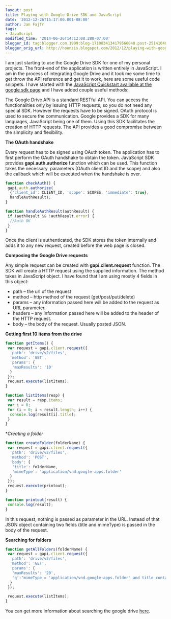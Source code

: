 ```yaml
---
layout: post
title: Playing with Google Drive SDK and JavaScript
date: '2012-12-26T15:17:00.001-08:00'
author: Jan Fajfr
tags:
- JavaScript
modified_time: '2014-06-26T14:12:08.280-07:00'
blogger_id: tag:blogger.com,1999:blog-1710034134179566048.post-2514104088306056042
blogger_orig_url: http://hoonzis.blogspot.com/2012/12/playing-with-google-drive-sdk-and.html
---
```

I am just starting to use the Google Drive SDK for one of my personal
projects. The front-end of the application is written entirely in
JavaScript. I am in the process of integrating Google Drive and it took
me some time to get throw the API reference and get it to work, here are
some useful code snippets. I have started with the [JavaScript
Quickstart available at the google sdk
page](https://developers.google.com/drive/quickstart-js) and I have
added couple useful methods:

The Google Drive API is a standard RESTful API. You can access the
functionalities only by issuing HTTP requests, so you do not need any
special SDK. However the requests have to be signed. OAuth protocol is
used to secure the communication. Google provides a SDK for many
languages, JavaScript being one of them. Using this SDK facilitates the
creation of HTTP requests. The API provides a good compromise between
the simplicity and flexibility.

**The OAuth handshake**

Every request has to be signed using OAuth token. The application has to
first perform the OAuth handshake to obtain the token. JavaScript SDK
provides **gapi.auth.authorize** function which can be used. This
function takes the necessary  parameters (OAuth client ID and the scope)
and also the callback which will be executed when the handshake is over.

```javascript 
function checkAuth() {
 gapi.auth.authorize(
  {'client_id': CLIENT_ID, 'scope': SCOPES, 'immediate': true},
  handleAuthResult);
}

function handleAuthResult(authResult) {
 if (authResult && !authResult.error) {
  //Auth OK
 }
}
```

Once the client is authenticated, the SDK stores the token internally
and adds it to any new request, created before the web page is closed.

**Composing the Google Drive requests**

Any simple request can be created with **gapi.client.request** function.
The SDK will create a HTTP request using the supplied information. The
method takes in JavaScript object. I have found that I am using mostly 4
fields in this object:

-   path – the url of the request
-   method – http method of the request (get/post/put/delete)
-   params – any information passed here will be added to the request as
    URL parameter.
-   headers – any information passed here will be added to the header of
    the HTTP request.
-   body – the body of the request. Usually posted JSON.

**Getting first 10 items from the drive**

```javascript
function getItems() {
 var request = gapi.client.request({
  'path': 'drive/v2/files',
  'method': 'GET',
  'params': {
   'maxResults': '10'
  }
 });
 request.execute(listItems);
}

function listItems(resp) {
 var result = resp.items;
 var i = 0;
 for (i = 0; i < result.length; i++) {
  console.log(result[i].title);
 }
}
```

**Creating a folder*

```javascript
function createFolder(folderName) {
 var request = gapi.client.request({
  'path': 'drive/v2/files',
  'method': 'POST',
  'body': {
   'title': folderName,
   'mimeType': 'application/vnd.google-apps.folder'
  }
 });
 request.execute(printout);
}

function printout(result) {
 console.log(result);
}
```

In this request, nothing is passed as parameter in the URL. Instead of
that JSON object containing two fields (title and mimeType) is passed in
the body of the request.

**Searching for folders**

```javascript
function getAllFolders(folderName) {
 var request = gapi.client.request({
  'path': 'drive/v2/files',
  'method': 'GET',
  'params': {
   'maxResults': '20',
   'q':"mimeType = 'application/vnd.google-apps.folder' and title contains '" + folderName + "'"
  }
 });

 request.execute(listItems);
}
```

You can get more information about searching the google drive
[here](https://developers.google.com/drive/search-parameters).
